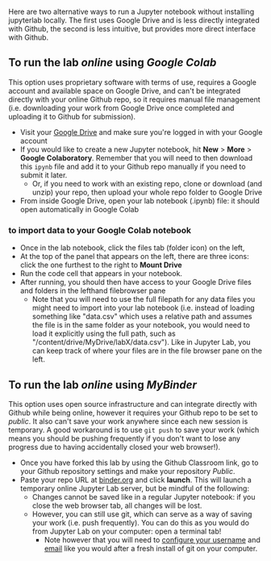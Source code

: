 Here are two alternative ways to run a Jupyter notebook without installing jupyterlab locally. The first uses Google Drive and is less directly integrated with Github, the second is less intuitive, but provides more direct interface with Github.

## To run the lab *online* using *Google Colab*

This option uses proprietary software with terms of use, requires a Google account and available space on Google Drive, and can't be integrated directly with your online Github repo, so it requires manual file management (i.e. downloading your work from Google Drive once completed and uploading it to Github for submission).

- Visit your [Google Drive]([https://colab.research.google.com/](https://drive.google.com)) and make sure you're logged in with your Google account
- If you would like to create a new Jupyter notebook, hit **New** > **More** > **Google Colaboratory**. Remember that you will need to then download this `ipynb` file and add it to your Github repo manually if you need to submit it later.
  - Or, if you need to work with an existing repo, clone or download (and unzip) your repo, then upload your whole repo folder to Google Drive
- From inside Google Drive, open your lab notebook (.ipynb) file: it should open automatically in Google Colab

### to import data to your Google Colab notebook
- Once in the lab notebook, click the files tab (folder icon) on the left,
- At the top of the panel that appears on the left, there are three icons: click the one furthest to the right to **Mount Drive**
- Run the code cell that appears in your notebook.
- After running, you should then have access to your Google Drive files and folders in the lefthand filebrowser pane
  - Note that you will need to use the full filepath for any data files you might need to import into your lab notebook (i.e. instead of loading something like "data.csv" which uses a relative path and assumes the file is in the same folder as your notebook, you would need to load it explicitly using the full path, such as "/content/drive/MyDrive/labX/data.csv"). Like in Jupyter Lab, you can keep track of where your files are in the file browser pane on the left.

## To run the lab *online* using *MyBinder*

This option uses open source infrastructure and can integrate directly with Github while being online, however it requires your Github repo to be set to *public*. It also can't save your work anywhere since each new session is temporary. A good workaround is to use `git push` to save your work (which means you should be pushing frequently if you don't want to lose any progress due to having accidentally closed your web browser!).

- Once you have forked this lab by using the Github Classroom link, go to your Github repository settings and make your repository *Public*.
- Paste your repo URL at [binder.org](https://mybinder.org/) and click **launch**. This will launch a temporary online Jupyter Lab server, but be mindful of the following:
  - Changes cannot be saved like in a regular Jupyter notebook: if you close the web browser tab, all changes will be lost.
  - However, you can still use git, which can serve as a way of saving your work (i.e. push frequently). You can do this as you would do from Jupyter Lab on your computer: open a terminal tab!
    - Note however that you will need to [configure your username](https://docs.github.com/en/get-started/getting-started-with-git/setting-your-username-in-git#setting-your-git-username-for-every-repository-on-your-computer) and [email](https://docs.github.com/en/account-and-profile/setting-up-and-managing-your-github-user-account/managing-email-preferences/setting-your-commit-email-address#setting-your-email-address-for-every-repository-on-your-computer) like you would after a fresh install of git on your computer.
